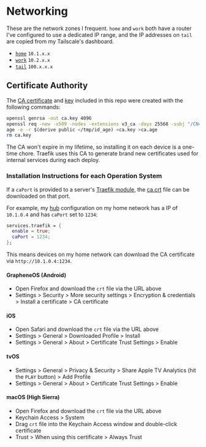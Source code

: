 # Networking

These are the network zones I frequent. `home` and `work` both have a router
I've configured to use a dedicated IP range, and the IP addresses on `tail` are
copied from my Tailscale's dashboard.

- [`home`](https://github.com/suderman/nixos/tree/main/zones/home) `10.1.x.x`
- [`work`](https://github.com/suderman/nixos/tree/main/zones/work) `10.2.x.x`
- [`tail`](https://github.com/suderman/nixos/tree/main/zones/tail) `100.x.x.x`

## Certificate Authority

The [CA certificate](https://github.com/suderman/nixos/raw/main/zones/ca.crt)
and [key](https://github.com/suderman/nixos/raw/main/zones/ca.age) included in
this repo were created with the following commands:

```bash
openssl genrsa -out ca.key 4096
openssl req -new -x509 -nodes -extensions v3_ca -days 25568 -subj "/CN=Suderman CA" -key ca.key -out ca.crt
age -e -r $(derive public </tmp/id_age) <ca.key >ca.age
rm ca.key
```

The CA won't expire in my lifetime, so installing it on each device is a
one-time chore. Traefik uses this CA to generate brand new certificates used for
internal services during each deploy.

### Installation Instructions for each Operation System

If a `caPort` is provided to a server's
[Traefik module](https://github.com/suderman/nixos/blob/main/modules/traefik/ca.nix),
the [ca.crt](https://github.com/suderman/nixos/raw/main/networks/ca.crt) file
can be downloaded on that port.

For example, my
[hub](https://github.com/suderman/nixos/tree/main/configurations/hub)
configuration on my home network has a IP of `10.1.0.4` and has `caPort` set to
`1234`:

```nix
services.traefik = {
  enable = true;
  caPort = 1234;
};
```

This means devices on my home network can download the CA certificate via
`http://10.1.0.4:1234`.

#### GrapheneOS (Android)

- Open Firefox and download the `crt` file via the URL above
- Settings > Security > More security settings > Encryption & credentials >
  Install a certificate > CA certificate

#### iOS

- Open Safari and download the `crt` file via the URL above
- Settings > General > Downloaded Profile > Install
- Settings > General > About > Certificate Trust Settings > Enable

#### tvOS

- Settings > General > Privacy & Security > Share Apple TV Analytics (hit the
  `PLAY` button) > Add Profile
- Settings > General > About > Certificate Trust Settings > Enable

#### macOS (High Sierra)

- Open Firefox and download the `crt` file via the URL above
- Keychain Access > System
- Drag `crt` file into the Keychain Access window and double-click certificate
- Trust > When using this certificate > Always Trust
